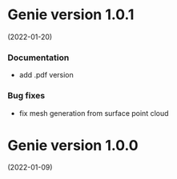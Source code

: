 # Genie version 1.0.1
(2022-01-20)

### Documentation
* add .pdf version

### Bug fixes
* fix mesh generation from surface point cloud

# Genie version 1.0.0
(2022-01-09)
